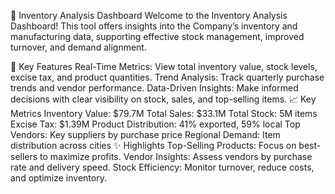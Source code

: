 🏢 Inventory Analysis Dashboard
Welcome to the Inventory Analysis Dashboard! This tool offers insights into the Company’s inventory and manufacturing data, supporting effective stock management, improved turnover, and demand alignment.

🚀 Key Features
Real-Time Metrics: View total inventory value, stock levels, excise tax, and product quantities.
Trend Analysis: Track quarterly purchase trends and vendor performance.
Data-Driven Insights: Make informed decisions with clear visibility on stock, sales, and top-selling items.
📈 Key Metrics
Inventory Value: $79.7M
Total Sales: $33.1M
Total Stock: 5M items
Excise Tax: $1.39M
Product Distribution: 41% exported, 59% local
Top Vendors: Key suppliers by purchase price
Regional Demand: Item distribution across cities
✨ Highlights
Top-Selling Products: Focus on best-sellers to maximize profits.
Vendor Insights: Assess vendors by purchase rate and delivery speed.
Stock Efficiency: Monitor turnover, reduce costs, and optimize inventory.
